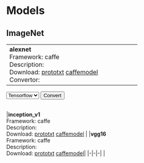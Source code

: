 # Models

## ImageNet

| | | | | | | |
|-|-|-|-|-|-|-|
|<b>alexnet</b><br />Framework: caffe<br />Description: <br />Download: [prototxt](https://raw.githubusercontent.com/BVLC/caffe/master/models/bvlc_alexnet/deploy.prototxt) [caffemodel](http://dl.caffe.berkeleyvision.org/bvlc_alexnet.caffemodel)<br />Convertor:
<div>
    <select id="framelist">
        <option value="tensorflow">Tensorflow</option>
        <option value="MXNet">MXNet</option>
        <option value="PyTorch">PyTorch</option>
    </select>
    <input type="button" id="convert" value="Convert" onclick="combo('framelist', 'convcmd')"/>
    <div id="convcmd">&nbsp</div>
    <script type="text/javascript">
        function combo(framelist, convcmd) {
            convcmd = document.getElementById(convcmd);
            framelist = document.getElementById(framelist);
            var idx = framelist.selectedIndex;
            var content = framelist.options[idx].innerHTML;
            //convcmd.value = "python -c import " + content;
            convcmd.innerHTML = "python -c import " + content;
        }
    </script>
</div>

|<b>inception_v1</b><br />Framework: caffe<br />Description: <br />Download: [prototxt](https://raw.githubusercontent.com/BVLC/caffe/master/models/bvlc_googlenet/deploy.prototxt) [caffemodel](http://dl.caffe.berkeleyvision.org/bvlc_googlenet.caffemodel)
|
|<b>vgg16</b><br />Framework: caffe<br />Description: <br />Download: [prototxt](https://gist.githubusercontent.com/ksimonyan/211839e770f7b538e2d8/raw/c3ba00e272d9f48594acef1f67e5fd12aff7a806/VGG_ILSVRC_16_layers_deploy.prototxt) [caffemodel](http://data.mxnet.io/models/imagenet/test/caffe/VGG_ILSVRC_16_layers.caffemodel)|
|-|-|-|
|